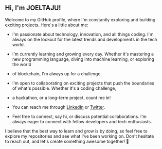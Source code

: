 ##  Hi, I'm JOELTAJU!

Welcome to my GitHub profile, where I'm constantly exploring and building exciting projects. Here's a little about me:

-  I'm passionate about technology, innovation, and all things coding. I'm always on the lookout for the latest trends and developments in the tech world.

-  I'm currently learning and growing every day. Whether it's mastering a new programming language, diving into machine learning, or exploring the world
- of blockchain, I'm always up for a challenge.

-  I'm open to collaborating on exciting projects that push the boundaries of what's possible. Whether it's a coding challenge,
- a hackathon, or a long-term project, count me in!

-  You can reach me through [LinkedIn](https://www.linkedin.com/in/joeltaju/) or [Twitter](https://twitter.com/JoelTAju1).
- Feel free to connect, say hi, or discuss potential collaborations. I'm always eager to connect with fellow developers and tech enthusiasts.

I believe that the best way to learn and grow is by doing, so feel free to explore my repositories and see what I've been working on.
Don't hesitate to reach out, and let's create something awesome together! 🚀

